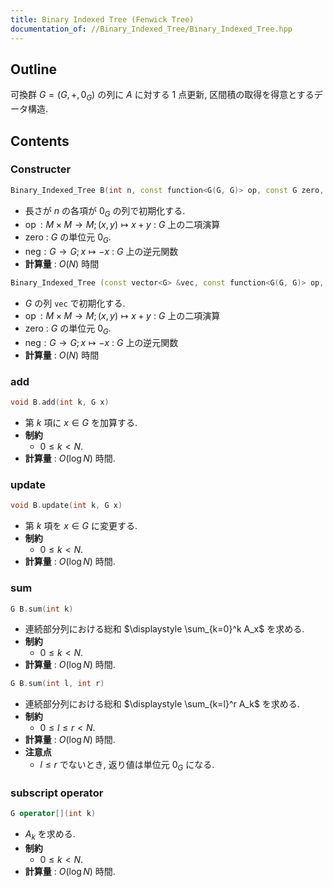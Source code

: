 ```yaml
---
title: Binary Indexed Tree (Fenwick Tree)
documentation_of: //Binary_Indexed_Tree/Binary_Indexed_Tree.hpp
---
```


## Outline

可換群 $G = (G, +, 0_G)$ の列に $A$ に対する 1 点更新, 区間積の取得を得意とするデータ構造.

## Contents

### Constructer

```cpp
Binary_Indexed_Tree B(int n, const function<G(G, G)> op, const G zero, const function<G(G)> neg)
```

* 長さが $n$ の各項が $0_G$ の列で初期化する.
* $\operatorname{op}: M \times M \to M; (x, y) \mapsto x + y$ : $G$ 上の二項演算
* $\mathrm{zero}$ : $G$ の単位元 $0_G$.
* $\mathrm{neg}: G \to G; x \mapsto -x$ : $G$ 上の逆元関数
* **計算量** : $O(N)$ 時間

```cpp
Binary_Indexed_Tree (const vector<G> &vec, const function<G(G, G)> op, const G zero, const function<G(G)> neg)
```

* $G$ の列 `vec` で初期化する.
* $\operatorname{op}: M \times M \to M; (x, y) \mapsto x + y$ : $G$ 上の二項演算
* $\mathrm{zero}$ : $G$ の単位元 $0_G$.
* $\mathrm{neg}: G \to G; x \mapsto -x$ : $G$ 上の逆元関数
* **計算量** : $O(N)$ 時間

### add

```cpp
void B.add(int k, G x)
```

* 第 $k$ 項に $x \in G$ を加算する.
* **制約**
  * $0 \leq k \lt N$.
* **計算量** : $O(\log N)$ 時間.

### update

```cpp
void B.update(int k, G x)
```

* 第 $k$ 項を $x \in G$ に変更する.
* **制約**
  * $0 \leq k \lt N$.
* **計算量** : $O(\log N)$ 時間.


### sum

```cpp
G B.sum(int k)
```

* 連続部分列における総和 $\displaystyle \sum_{k=0}^k A_x$ を求める.
* **制約**
  * $0 \leq k \lt N$.
* **計算量** : $O(\log N)$ 時間.

```cpp
G B.sum(int l, int r)
```

* 連続部分列における総和 $\displaystyle \sum_{k=l}^r A_k$ を求める.
* **制約**
  * $0 \leq l \leq r \lt N$.
* **計算量** : $O(\log N)$ 時間.
* **注意点**
  * $l \leq r$ でないとき, 返り値は単位元 $0_G$ になる.

### subscript operator
```cpp
G operator[](int k)
```

* $A_k$ を求める.
* **制約**
  * $0 \leq k \lt N$.
* **計算量** : $O(\log N)$ 時間.
